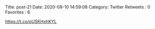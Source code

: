 Title: post-21
Date: 2020-08-10 14:59:08
Category: Twitter
Retweets : 0
Favorites : 6

https://t.co/oUSKHxhKYL